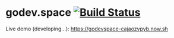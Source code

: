 # godev.space [![Build Status](https://travis-ci.org/LasaleFamine/godev.space.svg?branch=master)](https://travis-ci.org/LasaleFamine/godev.space)

Live demo (developing...): https://godevspace-cajaozvpyb.now.sh
